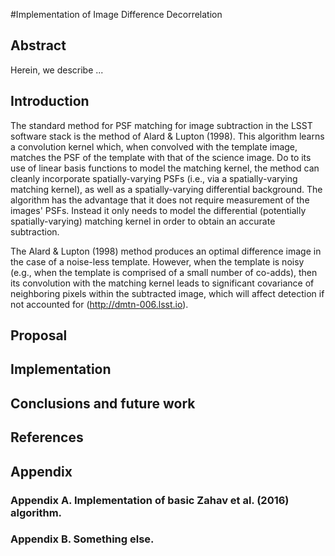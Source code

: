 #Implementation of Image Difference Decorrelation

## Abstract

Herein, we describe ...

## Introduction

The standard method for PSF matching for image subtraction in the LSST software stack is the method of Alard & Lupton (1998). This algorithm learns a convolution kernel which, when convolved with the template image, matches the PSF of the template with that of the science image. Do to its use of linear basis functions to model the matching kernel, the method can cleanly incorporate spatially-varying PSFs (i.e., via a spatially-varying matching kernel), as well as a spatially-varying differential background. The algorithm has the advantage that it does not require measurement of the images' PSFs. Instead it only needs to model the differential (potentially spatially-varying) matching kernel in order to obtain an accurate subtraction.

The Alard & Lupton (1998) method produces an optimal difference image in the case of a noise-less template. However, when the template is noisy (e.g., when the template is comprised of a small number of co-adds), then its convolution with the matching kernel leads to significant covariance of neighboring pixels within the subtracted image, which will affect detection if not accounted for (http://dmtn-006.lsst.io).

## Proposal

## Implementation

## Conclusions and future work

## References

## Appendix
### Appendix A. Implementation of basic Zahav et al. (2016) algorithm.
### Appendix B. Something else.
